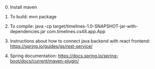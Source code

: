 0. Install maven

1. To build: mvn package

2. To compile: java -cp target/timelines-1.0-SNAPSHOT-jar-with-dependencies.jar com.timelines.cs48.app.App

3. Instructions about how to connect java backend with react frontend: https://spring.io/guides/gs/rest-service/

4. Spring documentation: https://docs.spring.io/spring-boot/docs/current/maven-plugin/

